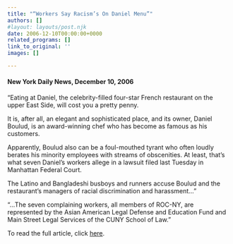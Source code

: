 ```yaml
---
title: "“Workers Say Racism’s On Daniel Menu”"
authors: []
#layout: layouts/post.njk
date: 2006-12-10T00:00:00+0000
related_programs: []
link_to_original: ''
images: []

---
```

#### New York Daily News, December 10, 2006

“Eating at Daniel, the celebrity-filled four-star French restaurant on the upper East Side, will cost you a pretty penny.

It is, after all, an elegant and sophisticated place, and its owner, Daniel Boulud, is an award-winning chef who has become as famous as his customers.

Apparently, Boulud also can be a foul-mouthed tyrant who often loudly berates his minority employees with streams of obscenities. At least, that’s what seven Daniel’s workers allege in a lawsuit filed last Tuesday in Manhattan Federal Court.

The Latino and Bangladeshi busboys and runners accuse Boulud and the restaurant’s managers of racial discrimination and harassment…”

“…The seven complaining workers, all members of ROC-NY, are represented by the Asian American Legal Defense and Education Fund and Main Street Legal Services of the CUNY School of Law.”

To read the full article, click [here](https://www.nydailynews.com/boroughs/story/478687p-402733c.html).